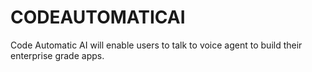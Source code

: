 # CODEAUTOMATICAI
Code Automatic AI will enable users to talk to voice agent to build their enterprise grade apps.
